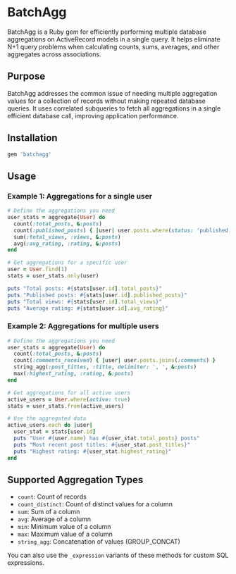 # BatchAgg

BatchAgg is a Ruby gem for efficiently performing multiple database aggregations
on ActiveRecord models in a single query. It helps eliminate N+1 query problems
when calculating counts, sums, averages, and other aggregates across
associations.

## Purpose

BatchAgg addresses the common issue of needing multiple aggregation values for a
collection of records without making repeated database queries. It uses
correlated subqueries to fetch all aggregations in a single efficient database
call, improving application performance.

## Installation

```ruby
gem 'batchagg'
```

## Usage

### Example 1: Aggregations for a single user

```ruby
# Define the aggregations you need
user_stats = aggregate(User) do
  count(:total_posts, &:posts)
  count(:published_posts) { |user| user.posts.where(status: 'published') }
  sum(:total_views, :views, &:posts)
  avg(:avg_rating, :rating, &:posts)
end

# Get aggregations for a specific user
user = User.find(1)
stats = user_stats.only(user)

puts "Total posts: #{stats[user.id].total_posts}"
puts "Published posts: #{stats[user.id].published_posts}"
puts "Total views: #{stats[user.id].total_views}"
puts "Average rating: #{stats[user.id].avg_rating}"
```

### Example 2: Aggregations for multiple users

```ruby
# Define the aggregations you need
user_stats = aggregate(User) do
  count(:total_posts, &:posts)
  count(:comments_received) { |user| user.posts.joins(:comments) }
  string_agg(:post_titles, :title, delimiter: ', ', &:posts)
  max(:highest_rating, :rating, &:posts)
end

# Get aggregations for all active users
active_users = User.where(active: true)
stats = user_stats.from(active_users)

# Use the aggregated data
active_users.each do |user|
  user_stat = stats[user.id]
  puts "User #{user.name} has #{user_stat.total_posts} posts"
  puts "Most recent post titles: #{user_stat.post_titles}"
  puts "Highest rating: #{user_stat.highest_rating}"
end
```

## Supported Aggregation Types

- `count`: Count of records
- `count_distinct`: Count of distinct values for a column
- `sum`: Sum of a column
- `avg`: Average of a column
- `min`: Minimum value of a column
- `max`: Maximum value of a column
- `string_agg`: Concatenation of values (GROUP_CONCAT)

You can also use the `_expression` variants of these methods for custom SQL
expressions.
